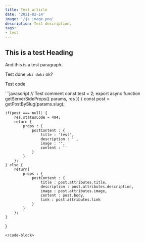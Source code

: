 ```yaml
---
title: Test article
date: '2021-02-14'
image: '/js_image.png'
description: Test description.
tags:
- test
---
```


## This is a test Heading ##

And this is a test paragraph.

Test done `oki doki` ok?

Test code

<code-block data-lang="javascript">
```javascript
// Test comment
const test = 2;
export async function getServerSideProps({ params, res }) {
    const post = getPostBySlug(params.slug);

    if(post === null) {
        res.statusCode = 404;
        return {
            props : {
                postContent : {
                    title : 'test',
                    description : '',
                    image : '',
                    content : ''
                }
            }
        };    
    } else {
        return{
            props : {
                postContent : {
                    title : post.attributes.title,
                    description : post.attributes.description,
                    image : post.attributes.image,
                    content : post.body,
                    link : post.attributes.link
                }
            }
        };
    }
}
```
</code-block>